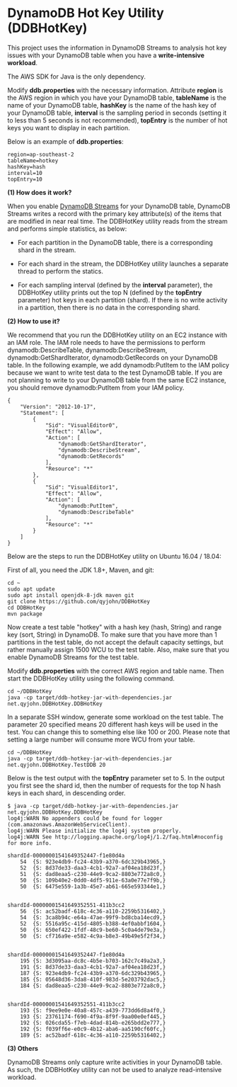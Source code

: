 # DynamoDB Hot Key Utility (DDBHotKey)

This project uses the information in DynamoDB Streams to analysis hot key issues with your DynamoDB table when you have a **write-intensive workload**.

The AWS SDK for Java is the only dependency. 

Modify **ddb.properties** with the necessary information. Attribute **region** is the AWS region in which you have your DynamoDB table, **tableName** is the name of your DynamoDB table, **hashKey** is the name of the hash key of your DynamoDB table, **interval** is the sampling period in seconds (setting it to less than 5 seconds is not recommended), **topEntry** is the number of hot keys you want to display in each partition.

Below is an example of **ddb.properties**:

~~~~
region=ap-southeast-2
tableName=hotkey
hashKey=hash
interval=10
topEntry=10
~~~~

**(1) How does it work?**

When you enable [DynamoDB Streams](https://docs.aws.amazon.com/amazondynamodb/latest/developerguide/Streams.html) for your DynamoDB table, DynamoDB Streams writes a record with the primary key attribute(s) of the items that are modified in near real time. The DDBHotKey utility reads from the stream and performs simple statistics, as below:

- For each partition in the DynamoDB table, there is a corresponding shard in the stream. 

- For each shard in the stream, the DDBHotKey utility launches a separate thread to perform the statics.

- For each sampling interval (defined by the **interval** parameter), the DDBHotKey utility prints out the top N (defined by the **topEntry** parameter) hot keys in each partition (shard). If there is no write activity in a partition, then there is no data in the corresponding shard. 

**(2) How to use it?**

We recommend that you run the DDBHotKey utility on an EC2 instance with an IAM role. The IAM role needs to have the permissions to perform dynamodb:DescribeTable, dynamodb:DescribeStream, dynamodb:GetShardIterator, dynamodb:GetRecords on your DynamoDB table. In the following example, we add dynamodb:PutItem to the IAM policy because we want to write test data to the test DynamoDB table. If you are not planning to write to your DynamoDB table from the same EC2 instance, you should remove dynamodb:PutItem from your IAM policy. 

~~~~
{
    "Version": "2012-10-17",
    "Statement": [
        {
            "Sid": "VisualEditor0",
            "Effect": "Allow",
            "Action": [
                "dynamodb:GetShardIterator",
                "dynamodb:DescribeStream",
                "dynamodb:GetRecords"
            ],
            "Resource": "*"
        },
        {
            "Sid": "VisualEditor1",
            "Effect": "Allow",
            "Action": [
                "dynamodb:PutItem",
                "dynamodb:DescribeTable"
            ],
            "Resource": "*"
        }
    ]
}
~~~~

Below are the steps to run the DDBHotKey utility on Ubuntu 16.04 / 18.04:

First of all, you need the JDK 1.8+, Maven, and git:

~~~~
cd ~
sudo apt update
sudo apt install openjdk-8-jdk maven git
git clone https://github.com/qyjohn/DDBHotKey
cd DDBHotKey
mvn package
~~~~

Now create a test table "hotkey" with a hash key (hash, String) and range key (sort, String) in DynamoDB. To make sure that you have more than 1 partitions in the test table, do not accept the default capacity settings, but rather manually assign 1500 WCU to the test table. Also, make sure that you enable DynamoDB Streams for the test table.

Modify **ddb.properties** with the correct AWS region and table name. Then start the DDBHotKey utility using the following command.

~~~~
cd ~/DDBHotKey
java -cp target/ddb-hotkey-jar-with-dependencies.jar net.qyjohn.DDBHotKey.DDBHotKey 
~~~~

In a separate SSH window, generate some workload on the test table. The parameter 20 specified means 20 different hash keys will be used in the test. You can change this to something else like 100 or 200. Please note that setting a large number will consume more WCU from your table. 

~~~~
cd ~/DDBHotKey
java -cp target/ddb-hotkey-jar-with-dependencies.jar net.qyjohn.DDBHotKey.TestDDB 20
~~~~

Below is the test output with the **topEntry** parameter set to 5. In the output you first see the shard id, then the number of requests for the top N hash keys in each shard, in descending order.

~~~~
$ java -cp target/ddb-hotkey-jar-with-dependencies.jar net.qyjohn.DDBHotKey.DDBHotKey 
log4j:WARN No appenders could be found for logger (com.amazonaws.AmazonWebServiceClient).
log4j:WARN Please initialize the log4j system properly.
log4j:WARN See http://logging.apache.org/log4j/1.2/faq.html#noconfig for more info.

shardId-00000001541649352447-f1e80d4a
	54	{S: 923e4db9-fc24-43b9-a370-6dc329b43965,}
	52	{S: 8d37de33-daa3-4cb1-92a7-af04ea18d23f,}
	51	{S: dad8eaa5-c230-44e9-9ca2-8803e772a8c0,}
	50	{S: 109b40e2-0dd0-4df5-911e-63a0e77e7f9b,}
	50	{S: 6475e559-1a3b-45e7-ab61-665e593344e1,}


shardId-00000001541649352551-411b3cc2
	56	{S: ac52badf-618c-4c36-a110-2259b5316402,}
	54	{S: 3ca8b94c-e64a-47ae-99f9-bd8cba14ecd9,}
	52	{S: 5516a95c-415d-4805-b388-4ef0abbf1604,}
	50	{S: 650ef422-1fdf-48c9-be60-5c0a4de79e3a,}
	50	{S: cf716a9e-e582-4c9a-b8e3-49b49e5f2f34,}


shardId-00000001541649352447-f1e80d4a
	195	{S: 3d3095aa-dc8c-4b5e-b703-162c7c49a2a3,}
	191	{S: 8d37de33-daa3-4cb1-92a7-af04ea18d23f,}
	187	{S: 923e4db9-fc24-43b9-a370-6dc329b43965,}
	185	{S: 05648d36-3da8-410f-983d-5e203792dac5,}
	184	{S: dad8eaa5-c230-44e9-9ca2-8803e772a8c0,}


shardId-00000001541649352551-411b3cc2
	193	{S: f9ee9e0e-40a8-457c-a439-773dd6d8a4f0,}
	193	{S: 23761174-f690-4f9a-8f9f-9aa00e0ef445,}
	192	{S: 026cda55-f7eb-4dad-814b-e265bdd2e777,}
	192	{S: f039ff6e-e0c9-4b12-aba6-aa5190cf60fc,}
	189	{S: ac52badf-618c-4c36-a110-2259b5316402,}
~~~~

**(3) Others**

DynamoDB Streams only capture write activities in your DynamoDB table. As such, the DDBHotKey utility can not be used to analyze read-intensive workload. 


